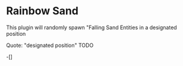 # Rainbow Sand

This plugin will randomly spawn "Falling Sand Entities in a designated position

Quote: "designated position" TODO

-[]
